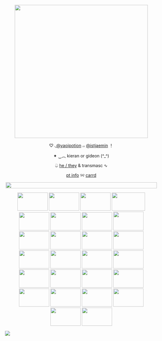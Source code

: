 <p align="center"> <img width="440" height="440" src="https://64.media.tumblr.com/dd624f56c2446396f1b90248539b61c2/ad14974a66335ccb-81/s540x810/262da248dc282b04229e51d54b704ec4a39d72b4.pnj"> </p>
<p align="center"> ♡ ◟<a href="https://github.com/yaoipotion" target="_blank">@yaoipotion</a> ៸៸ <a href="https://github.com/istjaemin" target="_blank">@istjaemin</a> ！</p>
<p align="center"> ✦ ‿︵ kieran or gideon (^_^) </p> 
<p align="center"> ට <a href="https://en.pronouns.page/@ikeabat" target="_blank">he / they</a> & transmasc ∿ </p>
<p align="center"> <a href="https://stellular.net/lemonsquashcheers!" target="_blank"> pt info</a> ୨୧ <a href="https://pukapuka.crd.co/" target="_blank">carrd</a> </p>
<p align="center"> <img width="500" height="20" src="https://file.garden/Zj6PZ_oh-G9Y8C5c/Kazsgraphicsarchive/dividers/blue/tumblr_d38ff3b31b15a28c1838cc752628c4d6_5b218a59_540.webp"> </p>
<p align="center">
  <img src="https://64.media.tumblr.com/84c9afbd74542f3f2b6832b2a625f78e/bb8f3fc4a236f7ac-15/s100x200/4f7f33129cf45935c27847be8421a0958238ca1e.gifv" width="100" height="60" />
  <img src="https://64.media.tumblr.com/e7a1456999f8a06bf929c10423e61de1/34d2e1c3607433d0-05/s100x200/1f4d155b5794fe71494743bb45930f56baf1243c.gifv" width="100" height="60" /> 
  <img src="https://64.media.tumblr.com/fe7f1706875bac2b2d8776e9df2dee8f/2be3d7b7e3b8925d-18/s100x200/bec49019dcaacf7dde5b5c5a2d6ac39b2fc6c0cc.pnj" width="100" height="60" />
  <img src="https://64.media.tumblr.com/255f4940446ec7fde529aa883e7c96f7/1b6561af1ed27a9d-20/s100x200/176c74e6b88fe72639e2d2d1a39fecd9a11cf52b.gifv" width="110" height="60" />
<img src="https://64.media.tumblr.com/d8141662307838ade9bede1cdb20eeda/db10037502ed8937-74/s100x200/c0a2e704686bd8a8419d3d5b4887260ebcd3b3e8.gifv" width="100" height="60" />
<img src="https://64.media.tumblr.com/89e07bbd347e5a9ee42aa48f32d3fec1/7c7332a39a8b3bd2-88/s100x200/8635faab348454a3255e028c526eac8f7cd35bb8.gifv" width="100" height="60" />
<img src="https://64.media.tumblr.com/d2126399d71996cf3d1bb7ac13fe3f7e/a622520415054cd2-92/s100x200/985c80fb5d9c4d5dd698aaf6bdd584698449ecdc.gifv" width="100" height="60" />
<img src="https://64.media.tumblr.com/a0235f53c0d8a78956f28a56c7d50fa8/fafec08859cb1ca7-53/s100x200/cc2d90a5cc627ea3afde220ea2a3f19906c4c76a.gifv" width="100" height="62" />
<img src="https://64.media.tumblr.com/cb1741dabbf2005b5d4510f0e5ab4870/b6661b3c972c5f13-79/s100x200/0c1fdc9f71de9c6219206b4e0c7cee2f989a29c3.jpg" width="100" height="60" />
<img src="https://64.media.tumblr.com/a6c908e5035ee985e335fc68ad7474a2/1c34860d32569062-f9/s250x400/f3cb7a10ec4727850faba57265f7891943f6c7d7.gifv" width="100" height="60" />
<img src="https://64.media.tumblr.com/5586d7750cac9e7b19e0b91c4915ffe0/aa3450e73c80eefc-ed/s100x200/dbdf8ed557329ecbc95e02d678b4f6ca56155d4f.gifv" width="100" height="60" />

<img src="https://64.media.tumblr.com/bdce30636ca354e8846f0171a843d417/9a1f91e476d7328e-9d/s100x200/d7fd879b0e253e4b86223ebbb7de856d65407815.gifv" width="100" height="60" />
<img src="https://64.media.tumblr.com/09ccef67f59820465aa8d9f7ab864ac3/5cd52271f284eab2-42/s100x200/471ecab3922778fee02fbffa6535b57370618a2c.pnj" width="100" height="60" />
<img src="https://64.media.tumblr.com/1353fbe193a43268df249d4fff21fcb7/4c372f96bc482dcd-dc/s100x200/0cb7f20225655f309174db8231a9c1260b7c66c0.pnj" width="100" height="60" />
<img src="https://64.media.tumblr.com/ca1182a63872eb937e3361d47ab11071/4c372f96bc482dcd-6e/s100x200/f5ed8ff5d8e72d09420a371b74cd9907f32a4961.pnj" width="100" height="60" />
<img src="https://64.media.tumblr.com/083b75cd6d49b07c65eb173c88c38a31/4c372f96bc482dcd-b7/s100x200/cf58d36c9a53cdcf1be370eb3d18763ae6627171.pnj" width="100" height="60" />
<img src="https://file.garden/Zj6PZ_oh-G9Y8C5c/Kazsgraphicsarchive/stamp%20collection%20%5E%5E/blue/tumblr_8ece2128d4441a8c15496ec8ee047fb7_2bc71901_100.webp" width="100" height="60" />
<img src="https://file.garden/Zj6PZ_oh-G9Y8C5c/Kazsgraphicsarchive/stamp%20collection%20%5E%5E/pink/352586aa.png" width="100" height="60" />
<img src="https://file.garden/Zj6PZ_oh-G9Y8C5c/Kazsgraphicsarchive/stamp%20collection%20%5E%5E/white/IMG_2472.png" width="100" height="60" />
<img src="https://file.garden/Zj6PZ_oh-G9Y8C5c/Kazsgraphicsarchive/stamp%20collection%20%5E%5E/white/tumblr_7d848af2d01daf46226047b4f744d4a5_226a2484_100.png" width="100" height="60" />
<img src="https://file.garden/Zj6PZ_oh-G9Y8C5c/Kazsgraphicsarchive/stamp%20collection%20%5E%5E/black/IMG_2459.png" width="100" height="60" />
<img src="https://file.garden/Zj6PZ_oh-G9Y8C5c/Kazsgraphicsarchive/stamp%20collection%20%5E%5E/black/tumblr_d814b71e169c09a5c566d0d58f2ac36f_9ff0275e_100.jpg" width="100" height="60" />
<img src="https://file.garden/Zj6PZ_oh-G9Y8C5c/Kazsgraphicsarchive/stamp%20collection%20%5E%5E/black/tumblr_35d94ef0ebd77d6ca944fa0dcd7e31a9_987fa2a8_100.png" width="100" height="60" />
<img src="https://file.garden/Zj6PZ_oh-G9Y8C5c/Kazsgraphicsarchive/stamp%20collection%20%5E%5E/black/tumblr_inline_pgas0a4G5U1v11djx_500.png" width="100" height="60" />
<img src="https://file.garden/Zj6PZ_oh-G9Y8C5c/Kazsgraphicsarchive/stamp%20collection%20%5E%5E/brown/der5kwn.png" width="100" height="60" />
<img src="https://file.garden/Zj6PZ_oh-G9Y8C5c/Kazsgraphicsarchive/stamp%20collection%20%5E%5E/misc_multicolor/tumblr_e328ee0f3f80c5d6596378979e7f7988_4c8aafca_100.png" width="100" height="60" />
</p>

![](https://komarev.com/ghpvc/?username=johnmarstons&color=4278f5)
